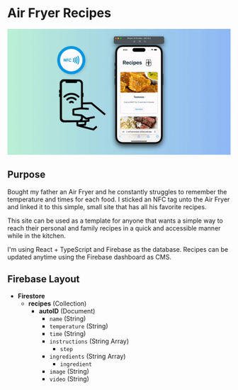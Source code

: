 # Air Fryer Recipes

!['Demo For Site'](https://github.com/Calesi19/Air-Fryer-Recipes/blob/main/docs/banner.gif?raw=true)

## Purpose

Bought my father an Air Fryer and he constantly struggles to remember the temperature and times for each food. I sticked an NFC tag unto the Air Fryer and linked it to this simple, small site that has all his favorite recipes.

This site can be used as a template for anyone that wants a simple way to reach their personal and family recipes in a quick and accessible manner while in the kitchen.

I'm using React + TypeScript and Firebase as the database. Recipes can be updated anytime using the Firebase dashboard as CMS.


## Firebase Layout


- **Firestore**
  - **recipes** (Collection)
    - **autoID** (Document)
      - `name` (String)
      - `temperature` (String)
      - `time` (String)
      - `instructions` (String Array)
         - `step` 
      - `ingredients` (String Array)
         - `ingredient`
      - `image` (String)
      - `video` (String)
    
